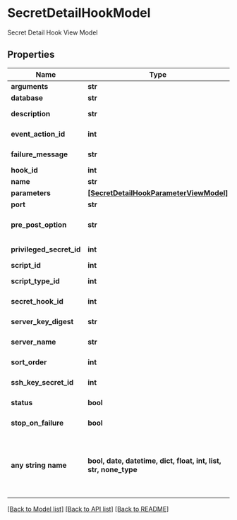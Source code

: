 # SecretDetailHookModel

Secret Detail Hook View Model

## Properties
Name | Type | Description | Notes
------------ | ------------- | ------------- | -------------
**arguments** | **str** | Arguments | [optional] 
**database** | **str** | Database | [optional] 
**description** | **str** | Hook Description | [optional] 
**event_action_id** | **int** | Event Action Id | [optional] 
**failure_message** | **str** | Failure Message | [optional] 
**hook_id** | **int** | Hook Id | [optional] 
**name** | **str** | Hook Name | [optional] 
**parameters** | [**[SecretDetailHookParameterViewModel]**](SecretDetailHookParameterViewModel.md) | Parameters | [optional] 
**port** | **str** | Port | [optional] 
**pre_post_option** | **str** | Hook PRE or POST Option | [optional] 
**privileged_secret_id** | **int** | Privilige Secret Id | [optional] 
**script_id** | **int** | Script Id | [optional] 
**script_type_id** | **int** | Script Type Id | [optional] 
**secret_hook_id** | **int** | Secret Hook Id | [optional] 
**server_key_digest** | **str** | Server Key Digest | [optional] 
**server_name** | **str** | Server Name | [optional] 
**sort_order** | **int** | Hook Sort Order | [optional] 
**ssh_key_secret_id** | **int** | SSH Key Secret Id | [optional] 
**status** | **bool** | Hook Status | [optional] 
**stop_on_failure** | **bool** | Stop on Failure | [optional] 
**any string name** | **bool, date, datetime, dict, float, int, list, str, none_type** | any string name can be used but the value must be the correct type | [optional]

[[Back to Model list]](../README.md#documentation-for-models) [[Back to API list]](../README.md#documentation-for-api-endpoints) [[Back to README]](../README.md)


